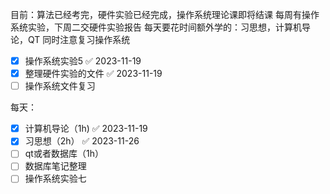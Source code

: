 目前：算法已经考完，硬件实验已经完成，操作系统理论课即将结课
每周有操作系统实验，下周二交硬件实验报告
每天要花时间额外学的：习思想，计算机导论，QT
同时注意复习操作系统

- [x] 操作系统实验5 ✅ 2023-11-19
- [x] 整理硬件实验的文件 ✅ 2023-11-19
- [ ] 操作系统文件复习

每天：
- [x] 计算机导论（1h) ✅ 2023-11-19
- [x] 习思想（2h） ✅ 2023-11-26
- [ ] qt或者数据库（1h）
- [ ] 数据库笔记整理
- [ ] 操作系统实验七
